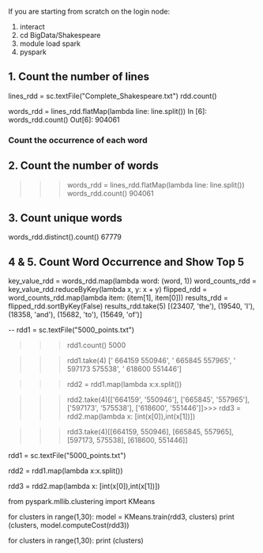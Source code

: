 If you are starting from scratch on the login node:
1) interact 
2) cd BigData/Shakespeare 
3) module load spark 
4) pyspark

<!-- Don't have to do the following
from pyspark import SparkConf, SparkContext
conf = SparkConf().setMaster("local").setAppName("Test_App") 
sc = SparkContext(conf = conf) -->

## 1. Count the number of lines
lines_rdd = sc.textFile("Complete_Shakespeare.txt")
rdd.count()

words_rdd = lines_rdd.flatMap(lambda line: line.split())
In [6]: words_rdd.count()
Out[6]: 904061

### Count the occurrence of each word

## 2. Count the number of words
>>> words_rdd = lines_rdd.flatMap(lambda line: line.split())
>>> words_rdd.count()
904061

## 3. Count unique words
words_rdd.distinct().count()
67779                                                                   

## 4 & 5. Count Word Occurrence and Show Top 5

key_value_rdd = words_rdd.map(lambda word: (word, 1))
word_counts_rdd = key_value_rdd.reduceByKey(lambda x, y: x + y)
flipped_rdd = word_counts_rdd.map(lambda item: (item[1], item[0]))
results_rdd = flipped_rdd.sortByKey(False)
results_rdd.take(5)
[(23407, 'the'), (19540, 'I'), (18358, 'and'), (15682, 'to'), (15649, 'of')]

--
rdd1 = sc.textFile("5000_points.txt")

>>> rdd1.count()
5000

>>> rdd1.take(4)
[' 664159 550946', ' 665845 557965', ' 597173 575538', ' 618600 551446']

>>> rdd2 = rdd1.map(lambda x:x.split())

>>> rdd2.take(4)[['664159', '550946'], ['665845', '557965'], ['597173', '575538'], ['618600', '551446']]>>> rdd3 = rdd2.map(lambda x: [int(x[0]),int(x[1])])

>>> rdd3.take(4)[[664159, 550946], [665845, 557965], [597173, 575538], [618600, 551446]]

>>>

rdd1 = sc.textFile("5000_points.txt")

rdd2 = rdd1.map(lambda x:x.split())

rdd3 = rdd2.map(lambda x: [int(x[0]),int(x[1])])

from pyspark.mllib.clustering import KMeans

for clusters in range(1,30):
    model = KMeans.train(rdd3, clusters)
    print (clusters, model.computeCost(rdd3))

for clusters in range(1,30):
    print (clusters)
